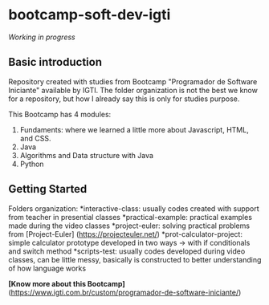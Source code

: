 # bootcamp-soft-dev-igti

*Working in progress*

## Basic introduction

Repository created with studies from Bootcamp "Programador de Software Iniciante" available by IGTI.
The folder organization is not the best we know for a repository, but how I already say this is only for studies purpose.

This Bootcamp has 4 modules:
1. Fundaments: where we learned a little more about Javascript, HTML, and CSS.
2. Java
3. Algorithms and Data structure with Java
4. Python

## Getting Started

Folders organization:
*interactive-class: usually codes created with support from teacher in presential classes
*practical-example: practical examples made during the video classes
*project-euler: solving practical problems from [Project-Euler] (https://projecteuler.net/)
*prot-calculator-project: simple calculator prototype developed in two ways -> with if conditionals and switch method
*scripts-test: usually codes developed during video classes, can be little messy, basically is constructed to better understanding of how language works


**[Know more about this Bootcamp]** (https://www.igti.com.br/custom/programador-de-software-iniciante/) 